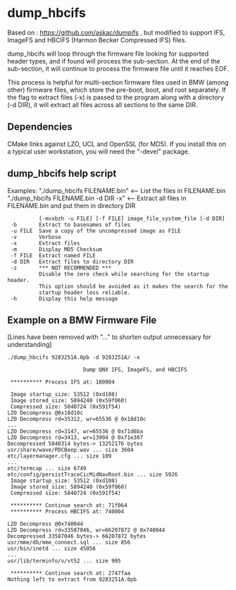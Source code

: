 # dump_hbcifs

Based on : https://github.com/askac/dumpifs , but modified to support IFS, ImageFS and HBCIFS (Harmon Becker Compressed IFS) files.

dump_hbcifs will loop through the firmware file looking for supported header types, and if found will process the sub-section. At the end of the sub-section, it will continue to process the firmware file until it reaches EOF.

This process is helpful for multi-section firmware files used in BMW (among other) firmware files, which store the pre-boot, boot, and root separately. If the flag to extract files (-x) is passed to the program along with a directory (-d DIR), it will extract all files across all sections to the same DIR.

## Dependencies

CMake links against LZO, UCL and OpenSSL (for MD5). If you install this on a typical user workstation, you will need the "-devel" package.

## dump_hbcifs help script

Examples: "./dump_hbcifs FILENAME.bin" <-- List the files in FILENAME.bin
          "./dump_hbcifs FILENAME.bin -d DIR -x" <-- Extract all files in FILENAME.bin and put them in directory DIR
```
          [-mvxbzh -u FILE] [-f FILE] image_file_system_file [-d DIR]
 -b       Extract to basenames of files
 -u FILE  Save a copy of the uncompressed image as FILE
 -v       Verbose
 -x       Extract files
 -m       Display MD5 Checksum
 -f FILE  Extract named FILE
 -d DIR   Extract files to directory DIR
 -z       *** NOT RECOMMENDED ***
          Disable the zero check while searching for the startup header.
          This option should be avoided as it makes the search for the
          startup header less reliable.
 -h       Display this help message
```
## Example on a BMW Firmware File

[Lines have been removed with "..." to shorten output unnecessary for understanding]

```
./dump_hbcifs 9283251A.0pb -d 9283251A/ -x

                        Dump QNX IFS, ImageFS, and HBCIFS

 ********** Process IFS at: 180004

 Image startup_size: 53512 (0xd108)
 Image stored_size: 5894240 (0x59f060)
 Compressed size: 5840724 (0x591f54)
LZO Decompress @0x18d10c
LZO Decompress rd=35312, wr=65536 @ 0x18d10c
...
LZO Decompress rd=3147, wr=65536 @ 0x71d6ba
LZO Decompress rd=3413, wr=13904 @ 0x71e307
Decompressed 5840314 bytes-> 13252176 bytes
usr/share/wave/PDCBeep.wav ... size 3604
etc/layermanager.cfg ... size 109
...
etc/termcap ... size 6749
etc/config/persistTraceCicMidNavRoot.bin ... size 5926
 Image startup_size: 53512 (0xd108)
 Image stored_size: 5894240 (0x59f060)
 Compressed size: 5840724 (0x591f54)

 ********** Continue search at: 71f064
 ********** Process HBCIFS at: 740004

LZO Decompress @0x740044
LZO Decompress rd=33587046, wr=66207872 @ 0x740044
Decompressed 33587046 bytes-> 66207872 bytes
usr/mme/db/mme_connect.sql ... size 856
usr/bin/inetd ... size 45056
...
usr/lib/terminfo/v/vt52 ... size 905

 ********** Continue search at: 2747faa
Nothing left to extract from 9283251A.0pb
```
